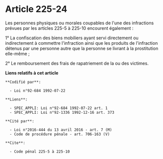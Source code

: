 # Article 225-24

Les personnes physiques ou morales coupables de l'une des infractions prévues par les articles 225-5 à 225-10 encourent
également :

1° La confiscation des biens mobiliers ayant servi directement ou indirectement à commettre l'infraction ainsi que les
produits de l'infraction détenus par une personne autre que la personne se livrant à la prostitution elle-même ;

2° Le remboursement des frais de rapatriement de la ou des victimes.

**Liens relatifs à cet article**

	**Codifié par**:

	  - Loi n°92-684 1992-07-22

	**Liens**:

	  - SPEC_APPLI: Loi n°92-684 1992-07-22 art. 1
	  - SPEC_APPLI: Loi n°92-1336 1992-12-16 art. 373

	**Cité par**:

	  - Loi n°2016-444 du 13 avril 2016 - art. 7 (M)
	  - Code de procédure pénale - art. 706-163 (V)

	**Cite**:

	  - Code pénal 225-5 à 225-10
